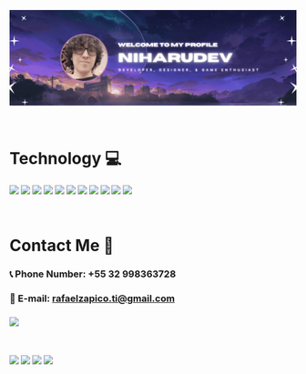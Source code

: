 ![Developer-Banner](./White%20Neon%20Minimal%20with%20Glassmoprhism%20Shape%20and%20Gradient%20Background%20NFT%20Twitter%20Header.gif)

<br>

# Technology 💻

<p>
 <img src="https://static-00.iconduck.com/assets.00/js-icon-2048x2048-kbwt89q3.png" width="50px">
   <img src="https://cdn4.iconfinder.com/data/icons/social-media-logos-6/512/121-css3-512.png" width="50px">
   <img src="https://cdn-icons-png.flaticon.com/512/732/732212.png" width="50px">
   <img src="https://upload.wikimedia.org/wikipedia/commons/thumb/a/a7/React-icon.svg/2300px-React-icon.svg.png" width="50px">
   <img src="https://cdn-icons-png.flaticon.com/512/919/919853.png" width="50px">
   <img src="https://cdn.freebiesupply.com/logos/large/2x/spring-3-logo-png-transparent.png" width="50px">
   <img src="https://www.shareicon.net/data/512x512/2016/09/23/833700_windows_512x512.png" width="50px">
   <img src="https://upload.wikimedia.org/wikipedia/commons/thumb/7/73/Calligrakrita-base.svg/1200px-Calligrakrita-base.svg.png" width="50px">
   <img src="https://seeklogo.com/images/N/nodejs-logo-FBE122E377-seeklogo.com.png" width="48px">
   <img src="https://avatars.githubusercontent.com/u/21025855?s=280&v=4" width="55px">   
   <img src="https://seeklogo.com/images/C/c-logo-A44DB3D53C-seeklogo.com.png" width="50px">
</p>

<br>

# Contact Me 📣

### 📞 Phone Number:  +55 32 998363728
### 📩 E-mail: rafaelzapico.ti@gmail.com
### <a href="https://www.linkedin.com/in/rafael-z%C3%A1pico-moura-93652a23b/"  target="_blank" > <img src="https://img.shields.io/badge/LinkedIn-0077B5?style=for-the-badge&logo=linkedin&logoColor=whit"> </a> 

<br>

<p >

  <img src="https://media.tenor.com/-bcIjjtcC30AAAAi/omen-valorant.gif" width="200px"> 
 <img src="https://media.tenor.com/-bcIjjtcC30AAAAi/omen-valorant.gif" width="200px"> 
  <img src="https://media.tenor.com/-bcIjjtcC30AAAAi/omen-valorant.gif" width="200px"> 

 <img src="https://media.tenor.com/-bcIjjtcC30AAAAi/omen-valorant.gif" width="200px"> 
</p>


